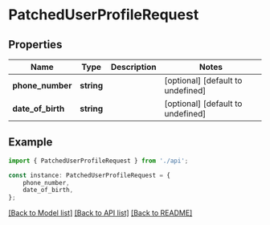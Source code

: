 # PatchedUserProfileRequest


## Properties

Name | Type | Description | Notes
------------ | ------------- | ------------- | -------------
**phone_number** | **string** |  | [optional] [default to undefined]
**date_of_birth** | **string** |  | [optional] [default to undefined]

## Example

```typescript
import { PatchedUserProfileRequest } from './api';

const instance: PatchedUserProfileRequest = {
    phone_number,
    date_of_birth,
};
```

[[Back to Model list]](../README.md#documentation-for-models) [[Back to API list]](../README.md#documentation-for-api-endpoints) [[Back to README]](../README.md)
